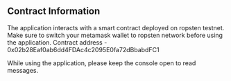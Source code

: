 ## Contract Information
The application interacts with a smart contract deployed on ropsten testnet. Make sure to switch your metamask wallet to ropsten network before using the application.
Contract address - 0x02b28Eaf0ab6dd4FDAc4c2095E0fa72dBbabdFC1

While using the application, please keep the console open to read messages.